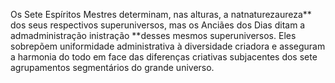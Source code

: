 ﻿Os Sete Espíritos Mestres determinam, nas alturas, a natnaturezaureza** dos seus respectivos superuniversos, mas os Anciães dos Dias ditam a admadministração inistração **desses mesmos superuniversos. Eles sobrepõem uniformidade administrativa à diversidade criadora e asseguram a harmonia do todo em face das diferenças criativas subjacentes dos sete agrupamentos segmentários do grande universo.